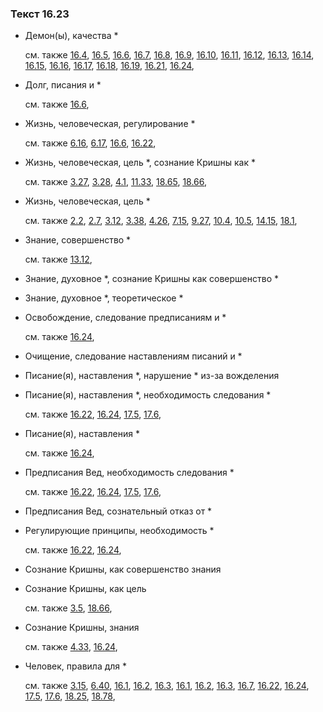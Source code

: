 ### Текст 16.23
	
- Демон(ы), качества \*

	см. также  [16.4](../16/1604.md),  [16.5](../16/1605.md),  [16.6](../16/1606.md),  [16.7](../16/1607.md),  [16.8](../16/1608.md),  [16.9](../16/1609.md),  [16.10](../16/1610.md),  [16.11](../16/1611.md),  [16.12](../16/1612.md),  [16.13](../16/1613.md),  [16.14](../16/1614.md),  [16.15](../16/1615.md),  [16.16](../16/1616.md),  [16.17](../16/1617.md),  [16.18](../16/1618.md),  [16.19](../16/1619.md),  [16.21](../16/1621.md),  [16.24](../16/1624.md), 
	
- Долг, писания и \*

	см. также  [16.6](../16/1606.md), 
	
- Жизнь, человеческая, регулирование \*

	см. также  [6.16](../06/0616.md),  [6.17](../06/0617.md),  [16.6](../16/1606.md),  [16.22](../16/1622.md), 
	
- Жизнь, человеческая, цель \*, сознание Кришны как \*

	см. также  [3.27](../03/0327.md),  [3.28](../03/0328.md),  [4.1](../04/0401.md),  [11.33](../11/1133.md),  [18.65](../18/1865.md),  [18.66](../18/1866.md), 
	
- Жизнь, человеческая, цель \*

	см. также  [2.2](../02/0202.md),  [2.7](../02/0207.md),  [3.12](../03/0312.md),  [3.38](../03/0338.md),  [4.26](../04/0426.md),  [7.15](../07/0715.md),  [9.27](../09/0927.md),  [10.4](../10/1004.md),  [10.5](../10/1005.md),  [14.15](../14/1415.md),  [18.1](../18/1801.md), 
	
- Знание, совершенство \*

	см. также  [13.12](../13/1312.md), 
	
- Знание, духовное \*, сознание Кришны как совершенство \*

	
- Знание, духовное \*, теоретическое \*

	
- Освобождение, следование предписаниям и \*

	см. также  [16.24](../16/1624.md), 
	
- Очищение, следование наставлениям писаний и \*

	
- Писание(я), наставления \*, нарушение \* из-за вожделения

	
- Писание(я), наставления \*, необходимость следования \*

	см. также  [16.22](../16/1622.md),  [16.24](../16/1624.md),  [17.5](../17/1705.md),  [17.6](../17/1706.md), 
	
- Писание(я), наставления \*

	см. также  [16.24](../16/1624.md), 
	
- Предписания Вед, необходимость следования \*

	см. также  [16.22](../16/1622.md),  [16.24](../16/1624.md),  [17.5](../17/1705.md),  [17.6](../17/1706.md), 
	
- Предписания Вед, сознательный отказ от \*

	
- Регулирующие принципы, необходимость \*

	см. также  [16.22](../16/1622.md),  [16.24](../16/1624.md), 
	
- Сознание Кришны, как совершенство знания

	
- Сознание Кришны, как цель

	см. также  [3.5](../03/0305.md),  [18.66](../18/1866.md), 
	
- Сознание Кришны, знания

	см. также  [4.33](../04/0433.md),  [16.24](../16/1624.md), 
	
- Человек, правила для \*

	см. также  [3.15](../03/0315.md),  [6.40](../06/0640.md),  [16.1](../16/1601.md),  [16.2](../16/1602.md),  [16.3](../16/1603.md),  [16.1](../16/1601.md),  [16.2](../16/1602.md),  [16.3](../16/1603.md),  [16.7](../16/1607.md),  [16.22](../16/1622.md),  [16.24](../16/1624.md),  [17.5](../17/1705.md),  [17.6](../17/1706.md),  [18.25](../18/1825.md),  [18.78](../18/1878.md), 
